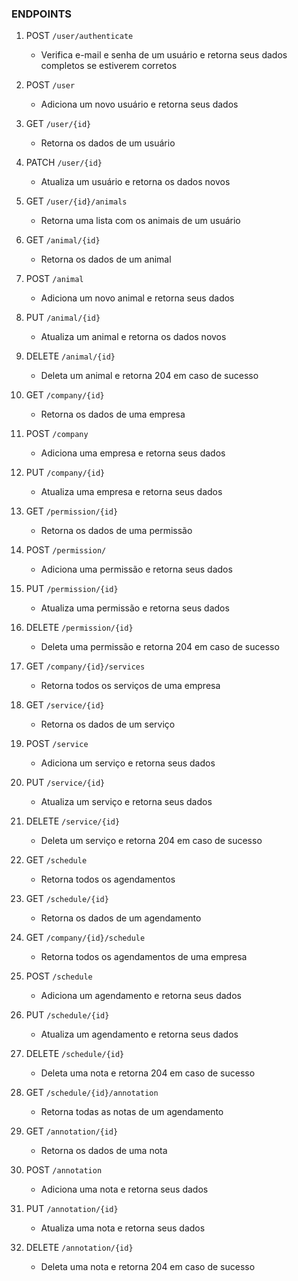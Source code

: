 ### ENDPOINTS

1. POST ```/user/authenticate```
   - Verifica e-mail e senha de um usuário e retorna seus dados completos se estiverem corretos

2. POST ```/user```
   - Adiciona um novo usuário e retorna seus dados

3. GET ```/user/{id}```
    - Retorna os dados de um usuário

4. PATCH ```/user/{id}```
   - Atualiza um usuário e retorna os dados novos

5. GET ```/user/{id}/animals```
   - Retorna uma lista com os animais de um usuário

6. GET ```/animal/{id}```
   - Retorna os dados de um animal

7. POST ```/animal```
   - Adiciona um novo animal e retorna seus dados

8. PUT ```/animal/{id}```
   - Atualiza um animal e retorna os dados novos

9. DELETE ```/animal/{id}```
   - Deleta um animal e retorna 204 em caso de sucesso

10. GET ```/company/{id}```
    - Retorna os dados de uma empresa

11. POST ```/company```
    - Adiciona uma empresa e retorna seus dados
    
12. PUT ```/company/{id}```
    - Atualiza uma empresa e retorna seus dados

13. GET ```/permission/{id}```
    - Retorna os dados de uma permissão

14. POST ```/permission/```
    - Adiciona uma permissão e retorna seus dados

15. PUT ```/permission/{id}```
    - Atualiza uma permissão e retorna seus dados

16. DELETE ```/permission/{id}```
    - Deleta uma permissão e retorna 204 em caso de sucesso

17. GET ```/company/{id}/services```
    - Retorna todos os serviços de uma empresa

18. GET ```/service/{id}```
    - Retorna os dados de um serviço

19. POST ```/service```
    - Adiciona um serviço e retorna seus dados

20. PUT ```/service/{id}```
    - Atualiza um serviço e retorna seus dados

21. DELETE ```/service/{id}```
    - Deleta um serviço e retorna 204 em caso de sucesso

22. GET ```/schedule```
    - Retorna todos os agendamentos

23. GET ```/schedule/{id}```
    - Retorna os dados de um agendamento

24. GET ```/company/{id}/schedule```
    - Retorna todos os agendamentos de uma empresa

25. POST ```/schedule```
    - Adiciona um agendamento e retorna seus dados

26. PUT ```/schedule/{id}```
    - Atualiza um agendamento e retorna seus dados

27. DELETE ```/schedule/{id}```
    - Deleta uma nota e retorna 204 em caso de sucesso

28. GET ```/schedule/{id}/annotation```
    - Retorna todas as notas de um agendamento

29. GET ```/annotation/{id}```
    - Retorna os dados de uma nota

30. POST ```/annotation```
    - Adiciona uma nota e retorna seus dados

31. PUT ```/annotation/{id}```
    - Atualiza uma nota e retorna seus dados

32. DELETE ```/annotation/{id}```
    - Deleta uma nota e retorna 204 em caso de sucesso